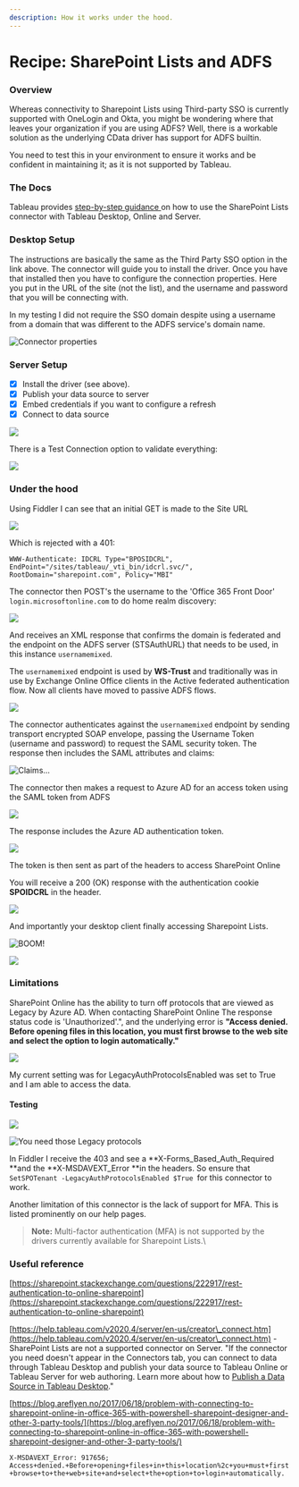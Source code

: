 ```yaml
---
description: How it works under the hood.
---
```


# Recipe: SharePoint Lists and ADFS

### Overview

Whereas connectivity to Sharepoint Lists using Third-party SSO is currently supported with OneLogin and Okta, you might be wondering where that leaves your organization if you are using ADFS? Well, there is a workable solution as the underlying CData driver has support for ADFS builtin.&#x20;

You need to test this in your environment to ensure it works and be confident in maintaining it; as it is not supported by Tableau.&#x20;

### The Docs

Tableau provides [step-by-step guidance ](https://help.tableau.com/current/pro/desktop/en-us/examples\_sharepoint\_lists.htm)on how to use the SharePoint Lists connector with Tableau Desktop, Online and Server.

### Desktop Setup

The instructions are basically the same as the Third Party SSO option in the link above. The connector will guide you to install the driver. Once you have that installed then you have to configure the connection properties. Here you put in the URL of the site (not the list), and the username and password that you will be connecting with.&#x20;

In my testing I did not require the SSO domain despite using a username from a domain that was different to the ADFS service's domain name.

![Connector properties](<../.gitbook/assets/image (64).png>)

### Server Setup

* [x] Install the driver (see above).
* [x] Publish your data source to server
* [x] Embed credentials if you want to configure a refresh
* [x] Connect to data source

![](<../.gitbook/assets/image (86).png>)

There is a Test Connection option to validate everything:

![](<../.gitbook/assets/image (85).png>)

### Under the hood

Using Fiddler I can see that an initial GET is made to the Site URL&#x20;

![](<../.gitbook/assets/image (63).png>)

Which is rejected with a 401:

`WWW-Authenticate: IDCRL Type="BPOSIDCRL", EndPoint="/sites/tableau/_vti_bin/idcrl.svc/", RootDomain="sharepoint.com", Policy="MBI"`

The connector then POST's the username to the 'Office 365 Front Door' `login.microsoftonline.com` to do home realm discovery:

![](<../.gitbook/assets/image (58).png>)

And receives an XML response that confirms the domain is federated and the endpoint on the ADFS server (STSAuthURL) that needs to be used, in this instance `usernamemixed`.

The `usernamemixed` endpoint is used by **WS-Trust** and traditionally was in use by Exchange Online Office clients in the Active federated authentication flow. Now all clients have moved to passive ADFS flows.

![](<../.gitbook/assets/image (66).png>)

The connector authenticates against the `usernamemixed` endpoint by sending transport encrypted SOAP envelope, passing the Username Token (username and password) to request the SAML security token. The response then includes the SAML attributes and claims:

![Claims...](<../.gitbook/assets/image (79).png>)

The connector then makes a request to Azure AD for an access token using the SAML token from ADFS

![](<../.gitbook/assets/image (77).png>)

The response includes the Azure AD authentication token.

![](<../.gitbook/assets/image (76).png>)

The token is then sent as part of the headers to access SharePoint Online

You will receive a 200 (OK) response with the authentication cookie **SPOIDCRL** in the header.

![](<../.gitbook/assets/image (78).png>)

And importantly your desktop client finally accessing Sharepoint Lists.

![BOOM!](<../.gitbook/assets/image (73).png>)



![](<../.gitbook/assets/image (85).png>)

### Limitations

SharePoint Online has the ability to turn off protocols that are viewed as Legacy by Azure AD. When contacting SharePoint Online The response status code is 'Unauthorized'.", and the underlying error is **"Access denied. Before opening files in this location, you must first browse to the web site and select the option to login automatically."**

![](<../.gitbook/assets/image (87).png>)

My current setting was for LegacyAuthProtocolsEnabled was set to True and I am able to access the data.

#### Testing

![](<../.gitbook/assets/image (84).png>)

![You need those Legacy protocols](<../.gitbook/assets/image (88).png>)

In Fiddler I receive the 403 and see a **X-Forms\_Based\_Auth\_Required **and the **X-MSDAVEXT\_Error **in the headers. So ensure that `SetSPOTenant -LegacyAuthProtocolsEnabled $True `for this connector to work.

Another limitation of this connector is the lack of support for MFA. This is listed prominently on our help pages.

> **Note:** Multi-factor authentication (MFA) is not supported by the drivers currently available for Sharepoint Lists.\
>

### Useful reference

[https://sharepoint.stackexchange.com/questions/222917/rest-authentication-to-online-sharepoint](https://sharepoint.stackexchange.com/questions/222917/rest-authentication-to-online-sharepoint)

[https://help.tableau.com/v2020.4/server/en-us/creator\_connect.htm](https://help.tableau.com/v2020.4/server/en-us/creator\_connect.htm) - SharePoint Lists are not a supported connector on Server. "If the connector you need doesn't appear in the Connectors tab, you can connect to data through Tableau Desktop and publish your data source to Tableau Online or Tableau Server for web authoring. Learn more about how to [Publish a Data Source in Tableau Desktop](https://help.tableau.com/current/pro/desktop/en-us/publish\_datasources.htm)."

[https://blog.areflyen.no/2017/06/18/problem-with-connecting-to-sharepoint-online-in-office-365-with-powershell-sharepoint-designer-and-other-3-party-tools/](https://blog.areflyen.no/2017/06/18/problem-with-connecting-to-sharepoint-online-in-office-365-with-powershell-sharepoint-designer-and-other-3-party-tools/)

`X-MSDAVEXT_Error: 917656; Access+denied.+Before+opening+files+in+this+location%2c+you+must+first+browse+to+the+web+site+and+select+the+option+to+login+automatically.`

